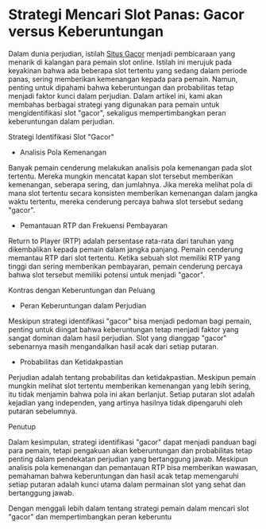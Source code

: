 # Strategi Mencari Slot Panas: Gacor versus Keberuntungan

Dalam dunia perjudian, istilah [Situs Gacor](https://daikata.com/) menjadi pembicaraan yang menarik di kalangan para pemain slot online. Istilah ini merujuk pada keyakinan bahwa ada beberapa slot tertentu yang sedang dalam periode panas, sering memberikan kemenangan kepada para pemain. Namun, penting untuk dipahami bahwa keberuntungan dan probabilitas tetap menjadi faktor kunci dalam perjudian. Dalam artikel ini, kami akan membahas berbagai strategi yang digunakan para pemain untuk mengidentifikasi slot "gacor", sekaligus mempertimbangkan peran keberuntungan dalam perjudian.

Strategi Identifikasi Slot "Gacor"

-   Analisis Pola Kemenangan
    

Banyak pemain cenderung melakukan analisis pola kemenangan pada slot tertentu. Mereka mungkin mencatat kapan slot tersebut memberikan kemenangan, seberapa sering, dan jumlahnya. Jika mereka melihat pola di mana slot tertentu secara konsisten memberikan kemenangan dalam jangka waktu tertentu, mereka cenderung percaya bahwa slot tersebut sedang "gacor".

-   Pemantauan RTP dan Frekuensi Pembayaran
    

Return to Player (RTP) adalah persentase rata-rata dari taruhan yang dikembalikan kepada pemain dalam jangka panjang. Pemain cenderung memantau RTP dari slot tertentu. Ketika sebuah slot memiliki RTP yang tinggi dan sering memberikan pembayaran, pemain cenderung percaya bahwa slot tersebut memiliki potensi untuk menjadi "gacor".

Kontras dengan Keberuntungan dan Peluang

-   Peran Keberuntungan dalam Perjudian
    

Meskipun strategi identifikasi "gacor" bisa menjadi pedoman bagi pemain, penting untuk diingat bahwa keberuntungan tetap menjadi faktor yang sangat dominan dalam hasil perjudian. Slot yang dianggap "gacor" sebenarnya masih mengandalkan hasil acak dari setiap putaran.

-   Probabilitas dan Ketidakpastian
    

Perjudian adalah tentang probabilitas dan ketidakpastian. Meskipun pemain mungkin melihat slot tertentu memberikan kemenangan yang lebih sering, itu tidak menjamin bahwa pola ini akan berlanjut. Setiap putaran slot adalah kejadian yang independen, yang artinya hasilnya tidak dipengaruhi oleh putaran sebelumnya.

Penutup

Dalam kesimpulan, strategi identifikasi "gacor" dapat menjadi panduan bagi para pemain, tetapi pengakuan akan keberuntungan dan probabilitas tetap penting dalam pendekatan perjudian yang bertanggung jawab. Meskipun analisis pola kemenangan dan pemantauan RTP bisa memberikan wawasan, pemahaman bahwa keberuntungan dan hasil acak tetap memengaruhi setiap putaran adalah kunci utama dalam permainan slot yang sehat dan bertanggung jawab.

Dengan menggali lebih dalam tentang strategi pemain dalam mencari slot "gacor" dan mempertimbangkan peran keberuntu
